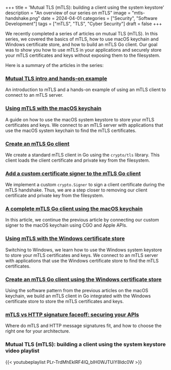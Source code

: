 +++
title = 'Mutual TLS (mTLS): building a client using the system keystore'
description = "An overview of our series on mTLS"
image = "mtls-handshake.png"
date = 2024-04-01
categories = ["Security", "Software Development"]
tags = ["mTLS", "TLS", "Cyber Security"]
draft = false
+++

We recently completed a series of articles on mutual TLS (mTLS). In this series, we covered the basics of mTLS, how to
use macOS keychain and Windows certificate store, and how to build an mTLS Go client. Our goal was to show you how to
use mTLS in your applications and securely store your mTLS certificates and keys without exposing them to the
filesystem.

Here is a summary of the articles in the series:

### [Mutual TLS intro and hands-on example](../mtls-hello-world)

An introduction to mTLS and a hands-on example of using an mTLS client to connect to an mTLS server.

### [Using mTLS with the macOS keychain](../mtls-with-apple-keychain)

A guide on how to use the macOS system keystore to store your mTLS certificates and keys. We connect to an mTLS server
with applications that use the macOS system keychain to find the mTLS certificates.

### [Create an mTLS Go client](../mtls-go-client)

We create a standard mTLS client in Go using the `crypto/tls` library. This client loads the client certificate and
private key from the filesystem.

### [Add a custom certificate signer to the mTLS Go client](../mtls-go-custom-signer)

We implement a custom `crypto.Signer` to sign a client certificate during the mTLS handshake. Thus, we are a step closer
to removing our client certificate and private key from the filesystem.

### [A complete mTLS Go client using the macOS keychain](../mtls-go-client-using-apple-keychain)

In this article, we continue the previous article by connecting our custom signer to the macOS keychain using CGO and
Apple APIs.

### [Using mTLS with the Windows certificate store](../mtls-with-windows)

Switching to Windows, we learn how to use the Windows system keystore to store your mTLS certificates and keys. We
connect to an mTLS server with applications that use the Windows certificate store to find the mTLS certificates.

### [Create an mTLS Go client using the Windows certificate store](../mtls-go-client-windows-certificate-store)

Using the software pattern from the previous articles on the macOS keychain, we build an mTLS client in Go integrated
with the Windows certificate store to store the mTLS certificates and keys.

### [mTLS vs HTTP signature faceoff: securing your APIs](../mtls-vs-http-signature/)

Where do mTLS and HTTP message signatures fit, and how to choose the right one for your architecture.

### Mutual TLS (mTLS): building a client using the system keystore video playlist

{{< youtubeplaylist PLr-TrdMhEklRF4lQ_bIH0WJTUiY8ldc0W >}}
